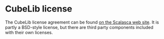 # CubeLib license

The CubeLib license agreement can be found 
[on the Scalasca web site](https://scalasca.org/scalasca/front_content.php?idart=1094).
It is partly a BSD-style license, but there are third party components included with
their own licenses.
